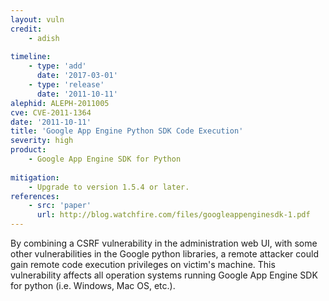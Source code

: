 ```yaml
---
layout: vuln
credit:
    - adish
    
timeline:
    - type: 'add'
      date: '2017-03-01'
    - type: 'release'
      date: '2011-10-11' 
alephid: ALEPH-2011005
cve: CVE-2011-1364
date: '2011-10-11'
title: 'Google App Engine Python SDK Code Execution'
severity: high
product:
    - Google App Engine SDK for Python
    
mitigation:
    - Upgrade to version 1.5.4 or later.  
references:
    - src: 'paper'
      url: http://blog.watchfire.com/files/googleappenginesdk-1.pdf
---
```

By combining a CSRF vulnerability in the administration web UI, with some other vulnerabilities in the Google python libraries, a remote attacker could gain remote code execution privileges on victim's machine. This vulnerability affects all operation systems running Google App Engine SDK for python (i.e. Windows, Mac OS, etc.).
